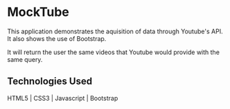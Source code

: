 # MockTube

This application demonstrates the aquisition of data through Youtube's API. It also shows the use of Bootstrap.

It will return the user the same videos that Youtube would provide with the same query.

## Technologies Used

HTML5 | CSS3 | Javascript | Bootstrap

